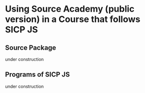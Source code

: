 # Using Source Academy (public version) in a Course that follows SICP JS

## Source Package

under construction

## Programs of SICP JS

under construction
